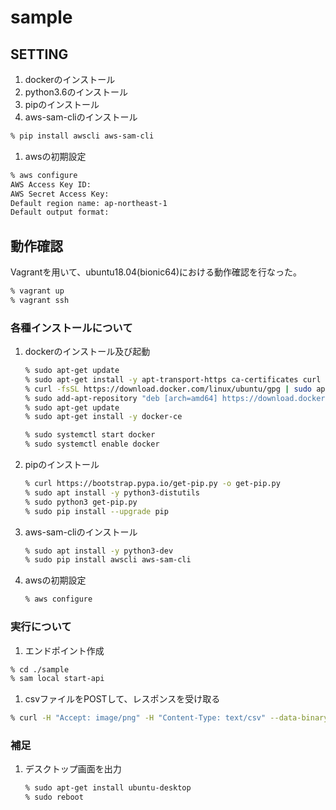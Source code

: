 # sample

## SETTING
1. dockerのインストール
1. python3.6のインストール
1. pipのインストール
1. aws-sam-cliのインストール
```sh
% pip install awscli aws-sam-cli
```
1. awsの初期設定
```sh
% aws configure
AWS Access Key ID: 
AWS Secret Access Key:
Default region name: ap-northeast-1
Default output format:
```

## 動作確認
Vagrantを用いて、ubuntu18.04(bionic64)における動作確認を行なった。
```sh
% vagrant up
% vagrant ssh
```

### 各種インストールについて
1. dockerのインストール及び起動
    ```sh
    % sudo apt-get update
    % sudo apt-get install -y apt-transport-https ca-certificates curl software-properties-common gcc
    % curl -fsSL https://download.docker.com/linux/ubuntu/gpg | sudo apt-key add -
    % sudo add-apt-repository "deb [arch=amd64] https://download.docker.com/linux/ubuntu $(lsb_release -cs) stable test edge"
    % sudo apt-get update
    % sudo apt-get install -y docker-ce
    
    % sudo systemctl start docker
    % sudo systemctl enable docker
    ```
1. pipのインストール
    ```sh
    % curl https://bootstrap.pypa.io/get-pip.py -o get-pip.py
    % sudo apt install -y python3-distutils
    % sudo python3 get-pip.py
    % sudo pip install --upgrade pip
    ```
1. aws-sam-cliのインストール
    ```sh
    % sudo apt install -y python3-dev
    % sudo pip install awscli aws-sam-cli
    ```
1. awsの初期設定
    ```sh
    % aws configure
    ```

### 実行について
1. エンドポイント作成
```sh
% cd ./sample
% sam local start-api
```
1. csvファイルをPOSTして、レスポンスを受け取る
```sh
% curl -H "Accept: image/png" -H "Content-Type: text/csv" --data-binary "@test.csv" -X POST http://127.0.0.1:3000/src -o test.png
```

### 補足
1. デスクトップ画面を出力
    ```sh
    % sudo apt-get install ubuntu-desktop
    % sudo reboot
    ```
